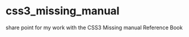 css3_missing_manual
===================


share point for my work with the CSS3 Missing manual Reference Book
